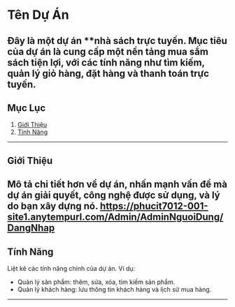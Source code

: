 # Tên Dự Án

Đây là một dự án **nhà sách trực tuyến. Mục tiêu của dự án là cung cấp một nền tảng mua sắm sách tiện lợi, với các tính năng như tìm kiếm, quản lý giỏ hàng, đặt hàng và thanh toán trực tuyến.
---

## Mục Lục

1. [Giới Thiệu](#giới-thiệu)
2. [Tính Năng](#tính-năng)

---

## Giới Thiệu

Mô tả chi tiết hơn về dự án, nhấn mạnh vấn đề mà dự án giải quyết, công nghệ được sử dụng, và lý do bạn xây dựng nó.
https://phucit7012-001-site1.anytempurl.com/Admin/AdminNguoiDung/DangNhap
---

## Tính Năng

Liệt kê các tính năng chính của dự án. Ví dụ:
- Quản lý sản phẩm: thêm, sửa, xóa, tìm kiếm sản phẩm.
- Quản lý khách hàng: lưu thông tin khách hàng và lịch sử mua hàng.

---
